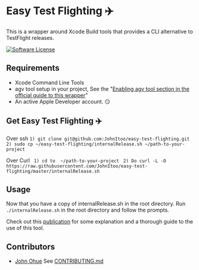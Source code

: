 # Easy Test Flighting :airplane:

This is a wrapper around Xcode Build tools that provides a CLI alternative to TestFlight releases.

[![Software License][ico-license]](LICENSE)

 ## Requirements
- Xcode Command Line Tools
-  agv tool setup in your project, See the "[Enabling agv tool section in the official guide to this wrapper](https://medium.com/cotta-cush/ios-builds-and-internal-release-from-command-line-2ca59093ba8b#0520)"
- An active Apple Developer account.  :smirk:

## Get Easy Test Flighting :airplane:

Over ssh
 ```1) git clone git@github.com:JohnItoo/easy-test-flighting.git ```
   ```2) sudo cp ~/easy-test-flighting/internalRelease.sh ~/path-to-your-project```
   
Over Curl
  ``` 1) cd to  ~/path-to-your-project```
  ``` 2) Do curl -L -O https://raw.githubusercontent.com/JohnItoo/easy-test-flighting/master/internalRelease.sh```
 
 ## Usage 
 Now that you have a copy of internalRelease.sh in the root directory. Run 
 ```./internalRelease.sh``` in the root directory and follow the prompts.

Check out this [publication](https://medium.com/cotta-cush/ios-builds-and-internal-release-from-command-line-2ca59093ba8b)   for some explanation and a thorough guide to the use of this tool.

## Contributors

- [John Ohue](https://github.com/JohnItoo)
See [CONTRIBUTING.md](https://github.com/JohnItoo/easy-test-flighting/blob/master/CONTRIBUTING.md)

[ico-license]: https://img.shields.io/badge/license-MIT-brightgreen.svg?style=flat-square
